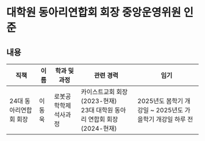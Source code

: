 대학원 동아리연합회 회장 중앙운영위원 인준
===

## 내용 
| 직책 | 이름 | 학과 및 과정 | 관련 경력 | 임기 |
|---|---|---|---|---|
| 24대 동아리연합회 회장 | 이동욱 | 로봇공학학제 석사과정 | 카이스트교회 회장 (2023-현재) <br> 23대 대학원 동아리 연합회 회장 (2024-현재) | 2025년도 봄학기 개강일 ~ 2025년도 가을학기 개강일 하루 전 |
